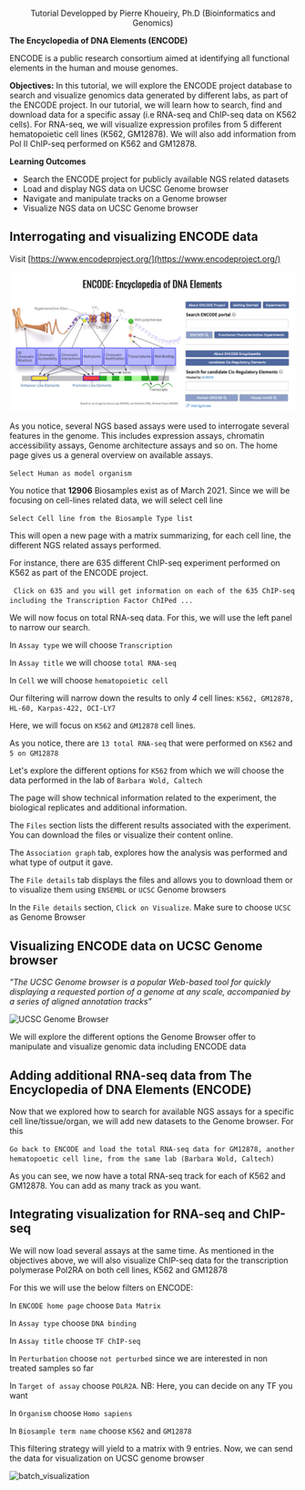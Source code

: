 <div align="center">
    
   Tutorial Developped by Pierre Khoueiry, Ph.D (Bioinformatics and Genomics)
   
</div>


**The Encyclopedia of DNA Elements (ENCODE)**

ENCODE is a public research consortium aimed at identifying all functional elements in the human and mouse genomes.

**Objectives:**
    In this tutorial, we will explore the ENCODE project database to search and 
    visualize genomics data generated by different labs, as part of the ENCODE project.
    In our tutorial, we will learn how to search, find and download data for a specific assay (i.e RNA-seq and ChIP-seq data on K562 cells).
    For RNA-seq, we will visualize expression profiles from 5 different hematopoietic cell lines (K562, GM12878).
    We will also add information from Pol II ChIP-seq performed on K562 and GM12878.

**Learning Outcomes**

* Search the ENCODE project for publicly available NGS related datasets
* Load and display NGS data on UCSC Genome browser
* Navigate and manipulate tracks on a Genome browser
* Visualize NGS data on UCSC Genome browser

## Interrogating and visualizing ENCODE data

Visit [https://www.encodeproject.org/](https://www.encodeproject.org/)

![ENCODE project](figures/ENCODE.png)

As you notice, several NGS based assays were used to interrogate several features in the genome. This includes expression assays, chromatin accessibility assays, Genome architecture assays and so on.
The home page gives us a general overview on available assays. 

```Select Human as model organism```

You notice that **12906** Biosamples exist as of March 2021. Since we will be focusing on cell-lines related data, we will select cell line

```Select Cell line from the Biosample Type list```

This will open a new page with a matrix summarizing, for each cell line, the different NGS related assays performed.

For instance, there are 635 different ChIP-seq experiment performed on K562 as part of the ENCODE project.

``` Click on 635 and you will get information on each of the 635 ChIP-seq including the Transcription Factor ChIPed ...```

We will now focus on total RNA-seq data. For this, we will use the left panel to narrow our search. 

In ```Assay type``` we will choose ```Transcription```

In ```Assay title``` we will choose ```total RNA-seq```

In ```Cell``` we will choose ```hematopoietic cell```

Our filtering will narrow down the results to only *4* cell lines: ```K562, GM12878, HL-60, Karpas-422, OCI-LY7```

Here, we will focus on ```K562``` and ```GM12878``` cell lines.

As you notice, there are  ```13 total RNA-seq``` that were performed on ```K562``` and ```5 on GM12878```

Let's explore the different options for ```K562``` from which we will choose the data performed in the lab of ```Barbara Wold, Caltech```

The page will show technical information related to the experiment, the biological replicates and additional information.

The ```Files``` section lists the different results associated with the experiment. You can download the files or visualize their content online.

The ```Association graph``` tab, explores how the analysis was performed and what type of output it gave.

The ```File details``` tab displays the files and allows you to download them or to visualize them using ```ENSEMBL``` or ```UCSC``` Genome browsers

In the ```File details``` section, ```Click on Visualize```. Make sure to choose ```UCSC``` as Genome Browser

## Visualizing ENCODE data on UCSC Genome browser

_"The UCSC Genome browser is a popular Web-based tool for quickly displaying a requested portion of a genome at any scale, accompanied by a series of aligned annotation tracks”_

![UCSC Genome Browser](figures/ucsc_browser.png)

We will explore the different options the Genome Browser offer to manipulate and visualize genomic data including ENCODE data


## Adding additional RNA-seq data from The Encyclopedia of DNA Elements (ENCODE)

Now that we explored how to search for available NGS assays for a specific cell line/tissue/organ, we will add new datasets to the Genome browser. For this

```Go back to ENCODE and load the total RNA-seq data for GM12878, another hematopoetic cell line, from the same lab (Barbara Wold, Caltech)```

As you can see, we now have a total RNA-seq track for each of K562 and GM12878. You can add as many track as you want.


## Integrating visualization for RNA-seq and ChIP-seq

We will now load several assays at the same time. As mentioned in the objectives above, we will also visualize ChIP-seq data for the transcription polymerase Pol2RA on both cell lines, K562 and GM12878

For this we will use the below filters on ENCODE:

In ```ENCODE home page``` choose ```Data Matrix```

In ```Assay type``` choose ```DNA binding```

In ```Assay title``` choose ```TF ChIP-seq```

In ```Perturbation``` choose ```not perturbed``` since we are interested in non treated samples so far

In ```Target of assay``` choose ```POLR2A```. NB: Here, you can decide on any TF you want

In ```Organism``` choose ```Homo sapiens```

In ```Biosample term name``` choose ```K562``` and ```GM12878```

This filtering strategy will yield to a matrix with 9 entries. Now, we can send the data for visualization on UCSC genome browser

![batch_visualization](figures\visualize_ucsc_encode.png)







